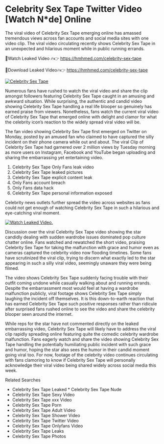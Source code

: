 ﻿# Celebrity Sex Tape Twitter Video [Watch N*de] Online

The viral video of ﻿Celebrity Sex Tape emerging online has amassed tremendous views across fan accounts and social media sites with one video clip. The viral video circulating recently shows ﻿Celebrity Sex Tape in an unexpected and hilarious moment while in public running errands. 

🔴Watch Leaked Video 🔥👉  https://hmhmed.com/celebrity-sex-tape 

🔴Download Leaked Video🔥👉  https://hmhmed.com/celebrity-sex-tape 

[![Celebrity Sex Tape](https://i.imgur.com/dJHk4Zq.gif)](https://hmhmed.com/celebrity-sex-tape)

Numerous fans have rushed to watch the viral video and share the clip amongst followers featuring ﻿Celebrity Sex Tape caught in an amusing and awkward situation. While surprising, the authentic and candid video showing ﻿Celebrity Sex Tape handling a real life blooper so genuinely has earned praise from viewers. Nonetheless, fans watch the current viral video of ﻿Celebrity Sex Tape that emerged online with delight and clamor for what the celebrity icon’s reaction to the widely spread viral video will be.

The fan video showing ﻿Celebrity Sex Tape first emerged on Twitter on Monday, posted by an amused fan who claimed to have captured the silly incident on their phone camera while out and about. The viral Clip of ﻿Celebrity Sex Tape had garnered over 2 million views by Tuesday morning as more users on Instagram, Facebook and YouTube began uploading and sharing the embarrassing yet entertaining video. 

1. ﻿Celebrity Sex Tape Only Fans leak video
2. ﻿Celebrity Sex Tape leaked pictures
3. ﻿Celebrity Sex Tape explicit content leak
4. Only Fans account breach
5. Only Fans data hack
6. ﻿Celebrity Sex Tape personal information exposed

Celebrity news outlets further spread the video across websites as fans could not get enough of watching ﻿Celebrity Sex Tape in such a hilarious and eye-catching viral moment. 

[![Watch Leaked Video.](https://miro.medium.com/v2/resize:fit:828/format:webp/1*cilzJN44JGOrTw9NJCrNHA.gif "Watch Leaked Video")](https://hmhmed.com/celebrity-sex-tape)

Discussion over the viral ﻿Celebrity Sex Tape video showing the star candidly dealing with sudden wardrobe issues dominated pop culture chatter online. Fans watched and rewatched the short video, praising ﻿Celebrity Sex Tape for taking the malfunction with grace and humor even as cameras captured the celebrity video now flooding timelines. Some fans have scrutinized the viral clip, trying to discern what exactly led to the star appearing in such a silly viral video, seemingly unaware they were being filmed.

The video shows ﻿Celebrity Sex Tape suddenly facing trouble with their outfit coming undone while casually walking about and running errands. Despite the embarrassment most would feel at having a wardrobe malfunction publicly, viral footage shows ﻿Celebrity Sex Tape simply laughing the incident off themselves. It is this down-to-earth reaction that has earned ﻿Celebrity Sex Tape such positive responses rather than ridicule after surprised fans rushed online to see the video and share the celebrity blooper seen around the internet.  

While reps for the star have not commented directly on the leaked embarrassing video, ﻿Celebrity Sex Tape will likely have to address the viral clip rapidly spreading online featuring quite the comedic celebrity wardrobe malfunction. Fans eagerly watch and share the video showing ﻿Celebrity Sex Tape handling the potentially humiliating public incident with such grace and humor, hoping the star also sees the humor in their candid moment going viral too. For now, footage of the celebrity video continues circulating with fans clamoring to know if ﻿Celebrity Sex Tape will personally acknowledge their viral video being shared widely across social media this week.

Related Searches
* ﻿Celebrity Sex Tape Leaked
﻿* Celebrity Sex Tape Nude
* ﻿Celebrity Sex Tape Sexy Video
* ﻿Celebrity Sex Tape xxx Video
* ﻿Celebrity Sex Tape Porn
* ﻿Celebrity Sex Tape Adult Video
* ﻿Celebrity Sex Tape Shower Video
* ﻿Celebrity Sex Tape Twitter Video
* ﻿Celebrity Sex Tape Onlyfans Video
* ﻿Celebrity Sex Tape Leaks
* ﻿Celebrity Sex Tape Photos